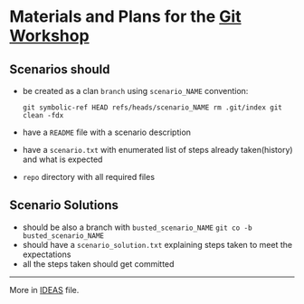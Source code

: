 # Materials and Plans for the [Git Workshop](http://www.ignitekrk.com/events/17546014/)

## Scenarios should

- be created as a clan `branch` using `scenario_NAME` convention:

   `git symbolic-ref HEAD refs/heads/scenario_NAME
    rm .git/index
    git clean -fdx`
- have a `README` file with a scenario description
- have a `scenario.txt` with enumerated list of steps already taken(history) and what is expected 
- `repo` directory with all required files

## Scenario Solutions

- should be also a branch with `busted_scenario_NAME`
   `git co -b busted_scenario_NAME`
- should have a `scenario_solution.txt` explaining steps taken to meet the expectations
- all the steps taken should get committed    


---
More in [IDEAS](https://github.com/ssspiochld/git_ws/tree/master/IDEAS.md) file.
